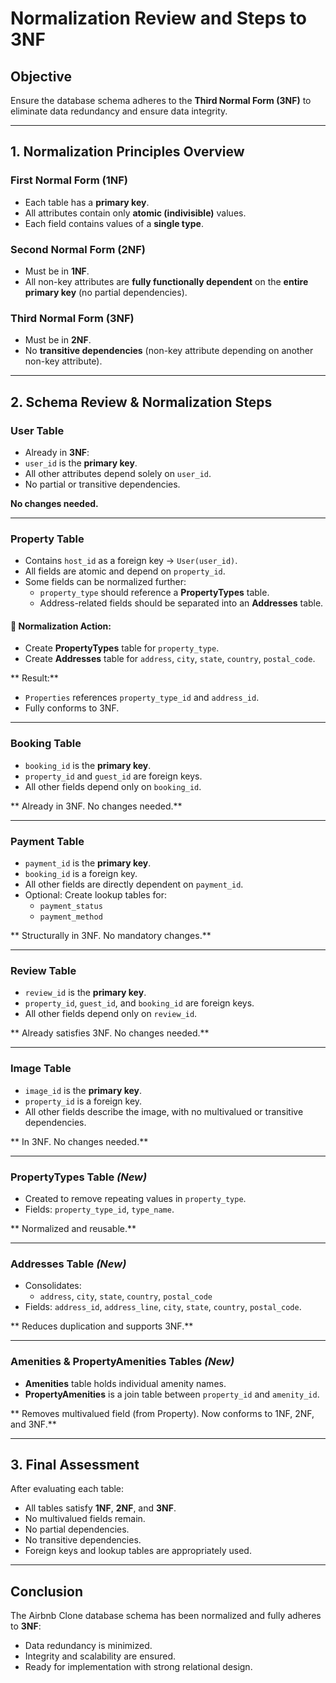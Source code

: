 # Normalization Review and Steps to 3NF

## Objective
Ensure the database schema adheres to the **Third Normal Form (3NF)** to eliminate data redundancy and ensure data integrity.

---

## 1. Normalization Principles Overview

###  First Normal Form (1NF)
- Each table has a **primary key**.
- All attributes contain only **atomic (indivisible)** values.
- Each field contains values of a **single type**.

### Second Normal Form (2NF)
- Must be in **1NF**.
- All non-key attributes are **fully functionally dependent** on the **entire primary key** (no partial dependencies).

### Third Normal Form (3NF)
- Must be in **2NF**.
- No **transitive dependencies** (non-key attribute depending on another non-key attribute).

---

## 2. Schema Review & Normalization Steps

### User Table
-  Already in **3NF**:
  - `user_id` is the **primary key**.
  - All other attributes depend solely on `user_id`.
  - No partial or transitive dependencies.

**No changes needed.**

---

### Property Table
- Contains `host_id` as a foreign key → `User(user_id)`.
- All fields are atomic and depend on `property_id`.
- Some fields can be normalized further:
  - `property_type` should reference a **PropertyTypes** table.
  - Address-related fields should be separated into an **Addresses** table.

#### 🔧 Normalization Action:
- Create **PropertyTypes** table for `property_type`.
- Create **Addresses** table for `address`, `city`, `state`, `country`, `postal_code`.

** Result:**
- `Properties` references `property_type_id` and `address_id`.
- Fully conforms to 3NF.

---

###  Booking Table
- `booking_id` is the **primary key**.
- `property_id` and `guest_id` are foreign keys.
- All other fields depend only on `booking_id`.

** Already in 3NF. No changes needed.**

---

### Payment Table
- `payment_id` is the **primary key**.
- `booking_id` is a foreign key.
- All other fields are directly dependent on `payment_id`.
- Optional: Create lookup tables for:
  - `payment_status`
  - `payment_method`

** Structurally in 3NF. No mandatory changes.**

---

### Review Table
- `review_id` is the **primary key**.
- `property_id`, `guest_id`, and `booking_id` are foreign keys.
- All other fields depend only on `review_id`.

** Already satisfies 3NF. No changes needed.**

---

###  Image Table
- `image_id` is the **primary key**.
- `property_id` is a foreign key.
- All other fields describe the image, with no multivalued or transitive dependencies.

** In 3NF. No changes needed.**

---

###  PropertyTypes Table *(New)*
- Created to remove repeating values in `property_type`.
- Fields: `property_type_id`, `type_name`.

** Normalized and reusable.**

---

###  Addresses Table *(New)*
- Consolidates:
  - `address`, `city`, `state`, `country`, `postal_code`
- Fields: `address_id`, `address_line`, `city`, `state`, `country`, `postal_code`.

** Reduces duplication and supports 3NF.**

---

###  Amenities & PropertyAmenities Tables *(New)*
- **Amenities** table holds individual amenity names.
- **PropertyAmenities** is a join table between `property_id` and `amenity_id`.

** Removes multivalued field (from Property). Now conforms to 1NF, 2NF, and 3NF.**

---

## 3.  Final Assessment

After evaluating each table:
- All tables satisfy **1NF**, **2NF**, and **3NF**.
- No multivalued fields remain.
- No partial dependencies.
- No transitive dependencies.
- Foreign keys and lookup tables are appropriately used.

---

## Conclusion

The Airbnb Clone database schema has been normalized and fully adheres to **3NF**:
- Data redundancy is minimized.
- Integrity and scalability are ensured.
- Ready for implementation with strong relational design.
